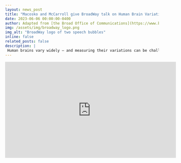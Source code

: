 ```yaml
---
layout: news_post
title: "Macosko and McCarroll give BroadWay talk on Human Brain Variation: Toward Atlases and Understanding"
date: 2023-06-06 00:00:00-0400
author: Adapted from [the Broad Office of Communications](https://www.broadinstitute.org/pressroom)
img: /assets/img/broadway_logo.png
img_alt: "BroadWay logo of two speech bubbles"
inline: false
related_posts: false
description: |
 Human brains vary widely — and measuring their variations can be challenging. But in recent years, researchers have developed a range of technologies that are enabling them to map variations at the level of brain cells and molecules. In this BroadWay talk, [Evan Macosko](team/evan_macosko/) and [Steve McCarroll](/team/steve_mccarroll/) explore the potential of how this “atlas” can help us understand how the brain works and what makes it vulnerable to disease.  Watch the full talk below or on [youtube](https://www.youtube.com/watch?v=FZCJuR0fSNM&ab_channel=BroadInstitute). The BroadWay seminar series showcases Broad research and is designed to be accessible to all audiences.
---
```


<iframe width="560" height="315" src="https://www.youtube-nocookie.com/embed/FZCJuR0fSNM?si=skAXSiUgfviHlE4k" title="YouTube video player" frameborder="0" allow="accelerometer; autoplay; clipboard-write; encrypted-media; gyroscope; picture-in-picture; web-share" allowfullscreen></iframe>
